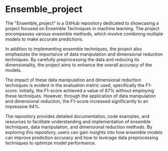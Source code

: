 # Ensemble_project
 
The "Ensemble_project" is a GitHub repository dedicated to showcasing a project focused on Ensemble Techniques in machine learning. The project encompasses various ensemble methods, which involve combining multiple models to make accurate predictions. 

In addition to implementing ensemble techniques, the project also emphasizes the importance of data manipulation and dimensional reduction techniques. By carefully preprocessing the data and reducing its dimensionality, the project aims to enhance the overall accuracy of the models.

The impact of these data manipulation and dimensional reduction techniques is evident in the evaluation metric used, specifically the F1-score. Initially, the F1-score achieved a value of 87% without employing these techniques. However, through the application of data manipulation and dimensional reduction, the F1-score increased significantly to an impressive 94%.

The repository provides detailed documentation, code examples, and resources to facilitate understanding and implementation of ensemble techniques, data manipulation, and dimensional reduction methods. By exploring this repository, users can gain insights into how ensemble models can improve prediction accuracy and how to leverage data preprocessing techniques to optimize model performance.
